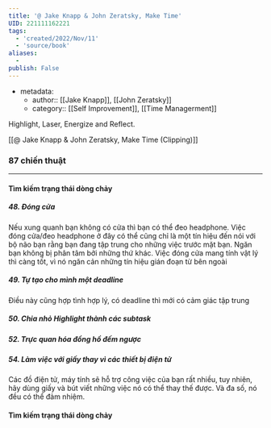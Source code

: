 ```yaml
---
title: '@ Jake Knapp & John Zeratsky, Make Time'
UID: 221111162221
tags:
  - 'created/2022/Nov/11'
  - 'source/book'
aliases:
  - 
publish: False
---
```

- metadata:
	- author:: [[Jake Knapp]], [[John Zeratsky]]
	- category:: [[Self Improvement]], [[Time Managerment]]

Highlight, Laser, Energize and Reflect.

[[@ Jake Knapp & John Zeratsky, Make Time (Clipping)]]



### 87 chiến thuật
---

#### Tìm kiếm trạng thái dòng chảy
##### 48. Đóng cửa
Nếu xung quanh bạn không có cửa thì bạn có thể đeo headphone. Việc đóng cửa/đeo headphone ở đây có thể cũng chỉ là một tín hiệu đến nói với bộ não bạn rằng bạn đang tập trung cho những việc trước mặt bạn. Ngăn bạn không bị phân tâm bởi những thứ khác. Việc đóng cửa mang tính vật lý thì càng tốt, vì nó ngăn cản những tín hiệu gián đoạn từ bên ngoài
##### 49. Tự tạo cho mình một deadline
Điều này cũng hợp tình hợp lý, có deadline thì mới có cảm giác tập trung
##### 50. Chia nhỏ Highlight thành các subtask
##### 52. Trực quan hóa đồng hồ đếm ngược
##### 54. Làm việc với giấy thay vì các thiết bị điện tử
Các đồ điện tử, máy tính sẽ hỗ trợ công việc của bạn rất nhiều, tuy nhiên, hãy dùng giấy và bút viết những việc nó có thể thay thế được. Và đa số, nó đều có thể đảm nhiệm.

#### Tìm kiếm trạng thái dòng chảy
